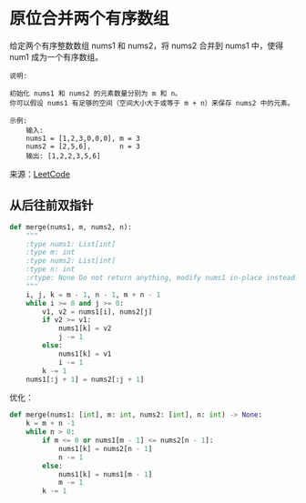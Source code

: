 # 原位合并两个有序数组
给定两个有序整数数组 nums1 和 nums2，将 nums2 合并到 nums1 中，使得 num1 成为一个有序数组。
```
说明:

初始化 nums1 和 nums2 的元素数量分别为 m 和 n。
你可以假设 nums1 有足够的空间（空间大小大于或等于 m + n）来保存 nums2 中的元素。

示例:
    输入:
    nums1 = [1,2,3,0,0,0], m = 3
    nums2 = [2,5,6],       n = 3
    输出: [1,2,2,3,5,6]
```
来源：[LeetCode](https://leetcode-cn.com/problems/merge-sorted-array)

## 从后往前双指针
```python
def merge(nums1, m, nums2, n):
    """
    :type nums1: List[int]
    :type m: int
    :type nums2: List[int]
    :type n: int
    :rtype: None Do not return anything, modify nums1 in-place instead.
    """
    i, j, k = m - 1, n - 1, m + n - 1
    while i >= 0 and j >= 0:
        v1, v2 = nums1[i], nums2[j]
        if v2 >= v1:
            nums1[k] = v2
            j -= 1
        else:
            nums1[k] = v1
            i -= 1
        k -= 1
    nums1[:j + 1] = nums2[:j + 1]
```

优化：
```python
def merge(nums1: [int], m: int, nums2: [int], n: int) -> None:
    k = m + n -1
    while n > 0:
        if m <= 0 or nums1[m - 1] <= nums2[n - 1]:
            nums1[k] = nums2[n - 1]
            n -= 1
        else:
            nums1[k] = nums1[m - 1]
            m -= 1 
        k -= 1
```